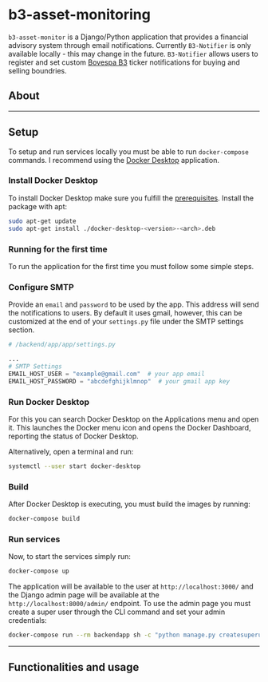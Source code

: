 # b3-asset-monitoring

`b3-asset-monitor` is a Django/Python application that provides a financial advisory system through email notifications. Currently `B3-Notifier` is only available locally - this may change in the future. `B3-Notifier` allows users to register and set custom [Bovespa B3](https://www.b3.com.br/) ticker notifications for buying and selling boundries.

## About

---

## Setup

To setup and run services locally you must be able to run `docker-compose` commands. I recommend using the [Docker Desktop](https://docs.docker.com/desktop/) application.

### Install Docker Desktop

To install Docker Desktop make sure you fulfill the [prerequisites](https://docs.docker.com/desktop/install/ubuntu/#prerequisites). Install the package with apt:

```bash
sudo apt-get update
sudo apt-get install ./docker-desktop-<version>-<arch>.deb
```

### Running for the first time

To run the application for the first time you must follow some simple steps.

### Configure SMTP

Provide an `email` and `password` to be used by the app. This address will send the notifications to users. By default it uses gmail, however, this can be customized at the end of your `settings.py` file under the SMTP settings section.

```python
# /backend/app/app/settings.py

...
# SMTP Settings
EMAIL_HOST_USER = "example@gmail.com"  # your app email
EMAIL_HOST_PASSWORD = "abcdefghijklmnop"  # your gmail app key
```

### Run Docker Desktop

For this you can search Docker Desktop on the Applications menu and open it. This launches the Docker menu icon and opens the Docker Dashboard, reporting the status of Docker Desktop.

Alternatively, open a terminal and run:

```bash
systemctl --user start docker-desktop
```

### Build

After Docker Desktop is executing, you must build the images by running:

```bash
docker-compose build
```

### Run services

Now, to start the services simply run:

```bash
docker-compose up
```

The application will be available to the user at `http://localhost:3000/` and the Django admin page will be available at the `http://localhost:8000/admin/` endpoint. To use the admin page you must create a super user through the CLI command and set your admin credentials:

```bash
docker-compose run --rm backendapp sh -c "python manage.py createsuperuser"
```

---

## Functionalities and usage

